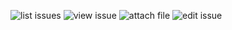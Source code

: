 
![list issues](https://cdn.rawgit.com/yogthos/memory-hole/master/screenshots/issue-list.png)
![view issue](https://cdn.rawgit.com/yogthos/memory-hole/master/screenshots/view-issue.png)
![attach file](https://cdn.rawgit.com/yogthos/memory-hole/master/screenshots/attach-file.png)
![edit issue](https://cdn.rawgit.com/yogthos/memory-hole/master/screenshots/edit-issue.png)
